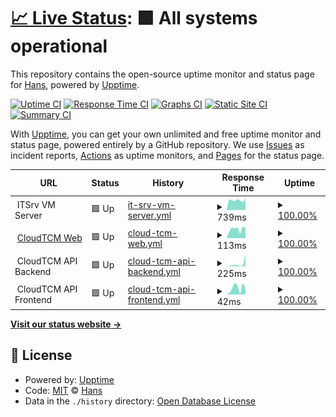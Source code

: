 # [📈 Live Status](https://uptime.itsrv.tw): <!--live status--> **🟩 All systems operational**

This repository contains the open-source uptime monitor and status page for [Hans](https://hans00.me/), powered by [Upptime](https://github.com/upptime/upptime).

[![Uptime CI](https://github.com/hans00/itsrv-uptime/workflows/Uptime%20CI/badge.svg)](https://github.com/hans00/itsrv-uptime/actions?query=workflow%3A%22Uptime+CI%22)
[![Response Time CI](https://github.com/hans00/itsrv-uptime/workflows/Response%20Time%20CI/badge.svg)](https://github.com/hans00/itsrv-uptime/actions?query=workflow%3A%22Response+Time+CI%22)
[![Graphs CI](https://github.com/hans00/itsrv-uptime/workflows/Graphs%20CI/badge.svg)](https://github.com/hans00/itsrv-uptime/actions?query=workflow%3A%22Graphs+CI%22)
[![Static Site CI](https://github.com/hans00/itsrv-uptime/workflows/Static%20Site%20CI/badge.svg)](https://github.com/hans00/itsrv-uptime/actions?query=workflow%3A%22Static+Site+CI%22)
[![Summary CI](https://github.com/hans00/itsrv-uptime/workflows/Summary%20CI/badge.svg)](https://github.com/hans00/itsrv-uptime/actions?query=workflow%3A%22Summary+CI%22)

With [Upptime](https://upptime.js.org), you can get your own unlimited and free uptime monitor and status page, powered entirely by a GitHub repository. We use [Issues](https://github.com/hans00/itsrv-uptime/issues) as incident reports, [Actions](https://github.com/hans00/itsrv-uptime/actions) as uptime monitors, and [Pages](https://uptime.itsrv.tw) for the status page.

<!--start: status pages-->
<!-- This summary is generated by Upptime (https://github.com/upptime/upptime) -->
<!-- Do not edit this manually, your changes will be overwritten -->
<!-- prettier-ignore -->
| URL | Status | History | Response Time | Uptime |
| --- | ------ | ------- | ------------- | ------ |
| <img alt="" src="https://icons.duckduckgo.com/ip3/null.ico" height="13"> ITSrv VM Server | 🟩 Up | [it-srv-vm-server.yml](https://github.com/itsrv-tw/uptime/commits/HEAD/history/it-srv-vm-server.yml) | <details><summary><img alt="Response time graph" src="./graphs/it-srv-vm-server/response-time-week.png" height="20"> 739ms</summary><br><a href="https://uptime.itsrv.tw/history/it-srv-vm-server"><img alt="Response time 739" src="https://img.shields.io/endpoint?url=https%3A%2F%2Fraw.githubusercontent.com%2Fitsrv-tw%2Fuptime%2FHEAD%2Fapi%2Fit-srv-vm-server%2Fresponse-time.json"></a><br><a href="https://uptime.itsrv.tw/history/it-srv-vm-server"><img alt="24-hour response time 739" src="https://img.shields.io/endpoint?url=https%3A%2F%2Fraw.githubusercontent.com%2Fitsrv-tw%2Fuptime%2FHEAD%2Fapi%2Fit-srv-vm-server%2Fresponse-time-day.json"></a><br><a href="https://uptime.itsrv.tw/history/it-srv-vm-server"><img alt="7-day response time 739" src="https://img.shields.io/endpoint?url=https%3A%2F%2Fraw.githubusercontent.com%2Fitsrv-tw%2Fuptime%2FHEAD%2Fapi%2Fit-srv-vm-server%2Fresponse-time-week.json"></a><br><a href="https://uptime.itsrv.tw/history/it-srv-vm-server"><img alt="30-day response time 739" src="https://img.shields.io/endpoint?url=https%3A%2F%2Fraw.githubusercontent.com%2Fitsrv-tw%2Fuptime%2FHEAD%2Fapi%2Fit-srv-vm-server%2Fresponse-time-month.json"></a><br><a href="https://uptime.itsrv.tw/history/it-srv-vm-server"><img alt="1-year response time 739" src="https://img.shields.io/endpoint?url=https%3A%2F%2Fraw.githubusercontent.com%2Fitsrv-tw%2Fuptime%2FHEAD%2Fapi%2Fit-srv-vm-server%2Fresponse-time-year.json"></a></details> | <details><summary><a href="https://uptime.itsrv.tw/history/it-srv-vm-server">100.00%</a></summary><a href="https://uptime.itsrv.tw/history/it-srv-vm-server"><img alt="All-time uptime 100.00%" src="https://img.shields.io/endpoint?url=https%3A%2F%2Fraw.githubusercontent.com%2Fitsrv-tw%2Fuptime%2FHEAD%2Fapi%2Fit-srv-vm-server%2Fuptime.json"></a><br><a href="https://uptime.itsrv.tw/history/it-srv-vm-server"><img alt="24-hour uptime 100.00%" src="https://img.shields.io/endpoint?url=https%3A%2F%2Fraw.githubusercontent.com%2Fitsrv-tw%2Fuptime%2FHEAD%2Fapi%2Fit-srv-vm-server%2Fuptime-day.json"></a><br><a href="https://uptime.itsrv.tw/history/it-srv-vm-server"><img alt="7-day uptime 100.00%" src="https://img.shields.io/endpoint?url=https%3A%2F%2Fraw.githubusercontent.com%2Fitsrv-tw%2Fuptime%2FHEAD%2Fapi%2Fit-srv-vm-server%2Fuptime-week.json"></a><br><a href="https://uptime.itsrv.tw/history/it-srv-vm-server"><img alt="30-day uptime 100.00%" src="https://img.shields.io/endpoint?url=https%3A%2F%2Fraw.githubusercontent.com%2Fitsrv-tw%2Fuptime%2FHEAD%2Fapi%2Fit-srv-vm-server%2Fuptime-month.json"></a><br><a href="https://uptime.itsrv.tw/history/it-srv-vm-server"><img alt="1-year uptime 100.00%" src="https://img.shields.io/endpoint?url=https%3A%2F%2Fraw.githubusercontent.com%2Fitsrv-tw%2Fuptime%2FHEAD%2Fapi%2Fit-srv-vm-server%2Fuptime-year.json"></a></details>
| <img alt="" src="https://icons.duckduckgo.com/ip3/cloudtcm.com.ico" height="13"> [CloudTCM Web](https://cloudtcm.com) | 🟩 Up | [cloud-tcm-web.yml](https://github.com/itsrv-tw/uptime/commits/HEAD/history/cloud-tcm-web.yml) | <details><summary><img alt="Response time graph" src="./graphs/cloud-tcm-web/response-time-week.png" height="20"> 113ms</summary><br><a href="https://uptime.itsrv.tw/history/cloud-tcm-web"><img alt="Response time 113" src="https://img.shields.io/endpoint?url=https%3A%2F%2Fraw.githubusercontent.com%2Fitsrv-tw%2Fuptime%2FHEAD%2Fapi%2Fcloud-tcm-web%2Fresponse-time.json"></a><br><a href="https://uptime.itsrv.tw/history/cloud-tcm-web"><img alt="24-hour response time 113" src="https://img.shields.io/endpoint?url=https%3A%2F%2Fraw.githubusercontent.com%2Fitsrv-tw%2Fuptime%2FHEAD%2Fapi%2Fcloud-tcm-web%2Fresponse-time-day.json"></a><br><a href="https://uptime.itsrv.tw/history/cloud-tcm-web"><img alt="7-day response time 113" src="https://img.shields.io/endpoint?url=https%3A%2F%2Fraw.githubusercontent.com%2Fitsrv-tw%2Fuptime%2FHEAD%2Fapi%2Fcloud-tcm-web%2Fresponse-time-week.json"></a><br><a href="https://uptime.itsrv.tw/history/cloud-tcm-web"><img alt="30-day response time 113" src="https://img.shields.io/endpoint?url=https%3A%2F%2Fraw.githubusercontent.com%2Fitsrv-tw%2Fuptime%2FHEAD%2Fapi%2Fcloud-tcm-web%2Fresponse-time-month.json"></a><br><a href="https://uptime.itsrv.tw/history/cloud-tcm-web"><img alt="1-year response time 113" src="https://img.shields.io/endpoint?url=https%3A%2F%2Fraw.githubusercontent.com%2Fitsrv-tw%2Fuptime%2FHEAD%2Fapi%2Fcloud-tcm-web%2Fresponse-time-year.json"></a></details> | <details><summary><a href="https://uptime.itsrv.tw/history/cloud-tcm-web">100.00%</a></summary><a href="https://uptime.itsrv.tw/history/cloud-tcm-web"><img alt="All-time uptime 100.00%" src="https://img.shields.io/endpoint?url=https%3A%2F%2Fraw.githubusercontent.com%2Fitsrv-tw%2Fuptime%2FHEAD%2Fapi%2Fcloud-tcm-web%2Fuptime.json"></a><br><a href="https://uptime.itsrv.tw/history/cloud-tcm-web"><img alt="24-hour uptime 100.00%" src="https://img.shields.io/endpoint?url=https%3A%2F%2Fraw.githubusercontent.com%2Fitsrv-tw%2Fuptime%2FHEAD%2Fapi%2Fcloud-tcm-web%2Fuptime-day.json"></a><br><a href="https://uptime.itsrv.tw/history/cloud-tcm-web"><img alt="7-day uptime 100.00%" src="https://img.shields.io/endpoint?url=https%3A%2F%2Fraw.githubusercontent.com%2Fitsrv-tw%2Fuptime%2FHEAD%2Fapi%2Fcloud-tcm-web%2Fuptime-week.json"></a><br><a href="https://uptime.itsrv.tw/history/cloud-tcm-web"><img alt="30-day uptime 100.00%" src="https://img.shields.io/endpoint?url=https%3A%2F%2Fraw.githubusercontent.com%2Fitsrv-tw%2Fuptime%2FHEAD%2Fapi%2Fcloud-tcm-web%2Fuptime-month.json"></a><br><a href="https://uptime.itsrv.tw/history/cloud-tcm-web"><img alt="1-year uptime 100.00%" src="https://img.shields.io/endpoint?url=https%3A%2F%2Fraw.githubusercontent.com%2Fitsrv-tw%2Fuptime%2FHEAD%2Fapi%2Fcloud-tcm-web%2Fuptime-year.json"></a></details>
| <img alt="" src="https://icons.duckduckgo.com/ip3/null.ico" height="13"> CloudTCM API Backend | 🟩 Up | [cloud-tcm-api-backend.yml](https://github.com/itsrv-tw/uptime/commits/HEAD/history/cloud-tcm-api-backend.yml) | <details><summary><img alt="Response time graph" src="./graphs/cloud-tcm-api-backend/response-time-week.png" height="20"> 225ms</summary><br><a href="https://uptime.itsrv.tw/history/cloud-tcm-api-backend"><img alt="Response time 225" src="https://img.shields.io/endpoint?url=https%3A%2F%2Fraw.githubusercontent.com%2Fitsrv-tw%2Fuptime%2FHEAD%2Fapi%2Fcloud-tcm-api-backend%2Fresponse-time.json"></a><br><a href="https://uptime.itsrv.tw/history/cloud-tcm-api-backend"><img alt="24-hour response time 225" src="https://img.shields.io/endpoint?url=https%3A%2F%2Fraw.githubusercontent.com%2Fitsrv-tw%2Fuptime%2FHEAD%2Fapi%2Fcloud-tcm-api-backend%2Fresponse-time-day.json"></a><br><a href="https://uptime.itsrv.tw/history/cloud-tcm-api-backend"><img alt="7-day response time 225" src="https://img.shields.io/endpoint?url=https%3A%2F%2Fraw.githubusercontent.com%2Fitsrv-tw%2Fuptime%2FHEAD%2Fapi%2Fcloud-tcm-api-backend%2Fresponse-time-week.json"></a><br><a href="https://uptime.itsrv.tw/history/cloud-tcm-api-backend"><img alt="30-day response time 225" src="https://img.shields.io/endpoint?url=https%3A%2F%2Fraw.githubusercontent.com%2Fitsrv-tw%2Fuptime%2FHEAD%2Fapi%2Fcloud-tcm-api-backend%2Fresponse-time-month.json"></a><br><a href="https://uptime.itsrv.tw/history/cloud-tcm-api-backend"><img alt="1-year response time 225" src="https://img.shields.io/endpoint?url=https%3A%2F%2Fraw.githubusercontent.com%2Fitsrv-tw%2Fuptime%2FHEAD%2Fapi%2Fcloud-tcm-api-backend%2Fresponse-time-year.json"></a></details> | <details><summary><a href="https://uptime.itsrv.tw/history/cloud-tcm-api-backend">100.00%</a></summary><a href="https://uptime.itsrv.tw/history/cloud-tcm-api-backend"><img alt="All-time uptime 100.00%" src="https://img.shields.io/endpoint?url=https%3A%2F%2Fraw.githubusercontent.com%2Fitsrv-tw%2Fuptime%2FHEAD%2Fapi%2Fcloud-tcm-api-backend%2Fuptime.json"></a><br><a href="https://uptime.itsrv.tw/history/cloud-tcm-api-backend"><img alt="24-hour uptime 100.00%" src="https://img.shields.io/endpoint?url=https%3A%2F%2Fraw.githubusercontent.com%2Fitsrv-tw%2Fuptime%2FHEAD%2Fapi%2Fcloud-tcm-api-backend%2Fuptime-day.json"></a><br><a href="https://uptime.itsrv.tw/history/cloud-tcm-api-backend"><img alt="7-day uptime 100.00%" src="https://img.shields.io/endpoint?url=https%3A%2F%2Fraw.githubusercontent.com%2Fitsrv-tw%2Fuptime%2FHEAD%2Fapi%2Fcloud-tcm-api-backend%2Fuptime-week.json"></a><br><a href="https://uptime.itsrv.tw/history/cloud-tcm-api-backend"><img alt="30-day uptime 100.00%" src="https://img.shields.io/endpoint?url=https%3A%2F%2Fraw.githubusercontent.com%2Fitsrv-tw%2Fuptime%2FHEAD%2Fapi%2Fcloud-tcm-api-backend%2Fuptime-month.json"></a><br><a href="https://uptime.itsrv.tw/history/cloud-tcm-api-backend"><img alt="1-year uptime 100.00%" src="https://img.shields.io/endpoint?url=https%3A%2F%2Fraw.githubusercontent.com%2Fitsrv-tw%2Fuptime%2FHEAD%2Fapi%2Fcloud-tcm-api-backend%2Fuptime-year.json"></a></details>
| <img alt="" src="https://icons.duckduckgo.com/ip3/null.ico" height="13"> CloudTCM API Frontend | 🟩 Up | [cloud-tcm-api-frontend.yml](https://github.com/itsrv-tw/uptime/commits/HEAD/history/cloud-tcm-api-frontend.yml) | <details><summary><img alt="Response time graph" src="./graphs/cloud-tcm-api-frontend/response-time-week.png" height="20"> 42ms</summary><br><a href="https://uptime.itsrv.tw/history/cloud-tcm-api-frontend"><img alt="Response time 42" src="https://img.shields.io/endpoint?url=https%3A%2F%2Fraw.githubusercontent.com%2Fitsrv-tw%2Fuptime%2FHEAD%2Fapi%2Fcloud-tcm-api-frontend%2Fresponse-time.json"></a><br><a href="https://uptime.itsrv.tw/history/cloud-tcm-api-frontend"><img alt="24-hour response time 42" src="https://img.shields.io/endpoint?url=https%3A%2F%2Fraw.githubusercontent.com%2Fitsrv-tw%2Fuptime%2FHEAD%2Fapi%2Fcloud-tcm-api-frontend%2Fresponse-time-day.json"></a><br><a href="https://uptime.itsrv.tw/history/cloud-tcm-api-frontend"><img alt="7-day response time 42" src="https://img.shields.io/endpoint?url=https%3A%2F%2Fraw.githubusercontent.com%2Fitsrv-tw%2Fuptime%2FHEAD%2Fapi%2Fcloud-tcm-api-frontend%2Fresponse-time-week.json"></a><br><a href="https://uptime.itsrv.tw/history/cloud-tcm-api-frontend"><img alt="30-day response time 42" src="https://img.shields.io/endpoint?url=https%3A%2F%2Fraw.githubusercontent.com%2Fitsrv-tw%2Fuptime%2FHEAD%2Fapi%2Fcloud-tcm-api-frontend%2Fresponse-time-month.json"></a><br><a href="https://uptime.itsrv.tw/history/cloud-tcm-api-frontend"><img alt="1-year response time 42" src="https://img.shields.io/endpoint?url=https%3A%2F%2Fraw.githubusercontent.com%2Fitsrv-tw%2Fuptime%2FHEAD%2Fapi%2Fcloud-tcm-api-frontend%2Fresponse-time-year.json"></a></details> | <details><summary><a href="https://uptime.itsrv.tw/history/cloud-tcm-api-frontend">100.00%</a></summary><a href="https://uptime.itsrv.tw/history/cloud-tcm-api-frontend"><img alt="All-time uptime 100.00%" src="https://img.shields.io/endpoint?url=https%3A%2F%2Fraw.githubusercontent.com%2Fitsrv-tw%2Fuptime%2FHEAD%2Fapi%2Fcloud-tcm-api-frontend%2Fuptime.json"></a><br><a href="https://uptime.itsrv.tw/history/cloud-tcm-api-frontend"><img alt="24-hour uptime 100.00%" src="https://img.shields.io/endpoint?url=https%3A%2F%2Fraw.githubusercontent.com%2Fitsrv-tw%2Fuptime%2FHEAD%2Fapi%2Fcloud-tcm-api-frontend%2Fuptime-day.json"></a><br><a href="https://uptime.itsrv.tw/history/cloud-tcm-api-frontend"><img alt="7-day uptime 100.00%" src="https://img.shields.io/endpoint?url=https%3A%2F%2Fraw.githubusercontent.com%2Fitsrv-tw%2Fuptime%2FHEAD%2Fapi%2Fcloud-tcm-api-frontend%2Fuptime-week.json"></a><br><a href="https://uptime.itsrv.tw/history/cloud-tcm-api-frontend"><img alt="30-day uptime 100.00%" src="https://img.shields.io/endpoint?url=https%3A%2F%2Fraw.githubusercontent.com%2Fitsrv-tw%2Fuptime%2FHEAD%2Fapi%2Fcloud-tcm-api-frontend%2Fuptime-month.json"></a><br><a href="https://uptime.itsrv.tw/history/cloud-tcm-api-frontend"><img alt="1-year uptime 100.00%" src="https://img.shields.io/endpoint?url=https%3A%2F%2Fraw.githubusercontent.com%2Fitsrv-tw%2Fuptime%2FHEAD%2Fapi%2Fcloud-tcm-api-frontend%2Fuptime-year.json"></a></details>

<!--end: status pages-->

[**Visit our status website →**](https://uptime.itsrv.tw)

## 📄 License

- Powered by: [Upptime](https://github.com/upptime/upptime)
- Code: [MIT](./LICENSE) © [Hans](https://hans00.me/)
- Data in the `./history` directory: [Open Database License](https://opendatacommons.org/licenses/odbl/1-0/)
